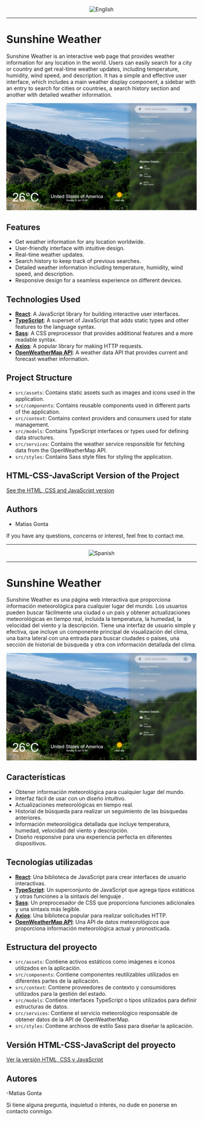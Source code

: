 <p align="center">
  <img src="https://upload.wikimedia.org/wikipedia/en/thumb/a/ae/Flag_of_the_United_Kingdom.svg/2560px-Flag_of_the_United_Kingdom.svg.png" alt="English" width="100px" />
</p>

---

# Sunshine Weather

Sunshine Weather is an interactive web page that provides weather information for any location in the world. Users can easily search for a city or country and get real-time weather updates, including temperature, humidity, wind speed, and description. It has a simple and effective user interface, which includes a main weather display component, a sidebar with an entry to search for cities or countries, a search history section and another with detailed weather information.

![Sunshine-Weather!](./sunshine-weather-screenshot.png)

## Features

- Get weather information for any location worldwide.
- User-friendly interface with intuitive design.
- Real-time weather updates.
- Search history to keep track of previous searches.
- Detailed weather information including temperature, humidity, wind speed, and description.
- Responsive design for a seamless experience on different devices.

## Technologies Used

- <a href="https://react.dev/" target="_blank">**React**</a>: A JavaScript library for building interactive user interfaces.
- <a href="https://www.typescriptlang.org/docs/" target="_blank">**TypeScript**</a>: A superset of JavaScript that adds static types and other features to the language syntax.
- <a href="https://sass-lang.com/documentation/" target="_blank">**Sass**</a>: A CSS preprocessor that provides additional features and a more readable syntax.
- <a href="https://axios-http.com/" target="_blank">**Axios**</a>: A popular library for making HTTP requests.
- <a href="https://openweathermap.org/api" target="_blank">**OpenWeatherMap API**</a>: A weather data API that provides current and forecast weather information.

## Project Structure

- `src/assets`: Contains static assets such as images and icons used in the application.
- `src/components`: Contains reusable components used in different parts of the application.
- `src/context`: Contains context providers and consumers used for state management.
- `src/models`: Contains TypeScript interfaces or types used for defining data structures.
- `src/services`: Contains the weather service responsible for fetching data from the OpenWeatherMap API.
- `src/styles`: Contains Sass style files for styling the application.

## HTML-CSS-JavaScript Version of the Project

<a href="https://github.com/MatiasGonta/sunshine-weather-html-css-js" target="_blank">See the HTML, CSS and JavaScript version</a>

## Authors

- Matías Gonta

If you have any questions, concerns or interest, feel free to contact me.

---

<p align="center">
  <img src="https://upload.wikimedia.org/wikipedia/commons/thumb/9/9a/Flag_of_Spain.svg/2560px-Flag_of_Spain.svg.png" alt="Spanish" width="100px" />
</p>

---

# Sunshine Weather

Sunshine Weather es una página web interactiva que proporciona información meteorológica para cualquier lugar del mundo. Los usuarios pueden buscar fácilmente una ciudad o un país y obtener actualizaciones meteorológicas en tiempo real, incluida la temperatura, la humedad, la velocidad del viento y la descripción. Tiene una interfaz de usuario simple y efectiva, que incluye un componente principal de visualización del clima, una barra lateral con una entrada para buscar ciudades o países, una sección de historial de búsqueda y otra con información detallada del clima.

![Sunshine-Weather!](./sunshine-weather-screenshot.png)

## Características

- Obtener información meteorológica para cualquier lugar del mundo.
- Interfaz fácil de usar con un diseño intuitivo.
- Actualizaciones meteorológicas en tiempo real.
- Historial de búsqueda para realizar un seguimiento de las búsquedas anteriores.
- Información meteorológica detallada que incluye temperatura, humedad, velocidad del viento y descripción.
- Diseño responsive para una experiencia perfecta en diferentes dispositivos.

## Tecnologías utilizadas

- <a href="https://react.dev/" target="_blank">**React**</a>: Una biblioteca de JavaScript para crear interfaces de usuario interactivas.
- <a href="https://www.typescriptlang.org/docs/" target="_blank">**TypeScript**</a>: Un superconjunto de JavaScript que agrega tipos estáticos y otras funciones a la sintaxis del lenguaje .
- <a href="https://sass-lang.com/documentation/" target="_blank">**Sass**</a>: Un preprocesador de CSS que proporciona funciones adicionales y una sintaxis más legible.
- <a href="https://axios-http.com/" target="_blank">**Axios**</a>: Una biblioteca popular para realizar solicitudes HTTP.
- <a href="https://openweathermap.org/api" target="_blank">**OpenWeatherMap API**</a>: Una API de datos meteorológicos que proporciona información meteorológica actual y pronosticada.

## Estructura del proyecto

- `src/assets`: Contiene activos estáticos como imágenes e íconos utilizados en la aplicación.
- `src/components`: Contiene componentes reutilizables utilizados en diferentes partes de la aplicación.
- `src/context`: Contiene proveedores de contexto y consumidores utilizados para la gestión del estado.
- `src/models`: Contiene interfaces TypeScript o tipos utilizados para definir estructuras de datos.
- `src/services`: Contiene el servicio meteorológico responsable de obtener datos de la API de OpenWeatherMap.
- `src/styles`: Contiene archivos de estilo Sass para diseñar la aplicación.

## Versión HTML-CSS-JavaScript del proyecto

<a href="https://github.com/MatiasGonta/sunshine-weather-html-css-js" target="_blank">Ver la versión HTML, CSS y JavaScript</a>

## Autores

-Matias Gonta

Si tiene alguna pregunta, inquietud o interés, no dude en ponerse en contacto conmigo.